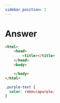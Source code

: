 ```yaml
---
sidebar_position: 2
---
```


# Answer

```html title="HTML"
<html>
    <head>
        <title></title>
    </head>
    <body>

    </body>
</html>
```

```css title="CSS"
.purple-text {
  color: rebeccapurple;
}
```